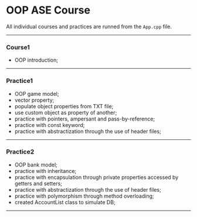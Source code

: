 # OOP ASE Course

All individual courses and practices are runned from the `App.cpp` file.

---

### Course1

- OOP introduction;

---

### Practice1

- OOP game model;
- vector property;
- populate object properties from TXT file;
- use custom object as property of another;
- practice with pointers, ampersant and pass-by-reference;
- practice with const keyword;
- practice with abstractization through the use of header files;

---

### Practice2

- OOP bank model;
- practice with inheritance;
- practice with encapsulation through private properties accessed by getters and setters;
- practice with abstractization through the use of header files;
- practice with polymorphism through method overloading;
- created AccountList class to simulate DB;

---